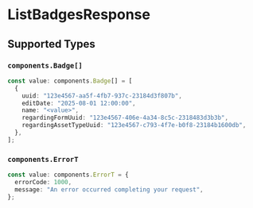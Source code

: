 # ListBadgesResponse


## Supported Types

### `components.Badge[]`

```typescript
const value: components.Badge[] = [
  {
    uuid: "123e4567-aa5f-4fb7-937c-23184d3f807b",
    editDate: "2025-08-01 12:00:00",
    name: "<value>",
    regardingFormUuid: "123e4567-406e-4a34-8c5c-2318483d3b3b",
    regardingAssetTypeUuid: "123e4567-c793-4f7e-b0f8-23184b1600db",
  },
];
```

### `components.ErrorT`

```typescript
const value: components.ErrorT = {
  errorCode: 1000,
  message: "An error occurred completing your request",
};
```

